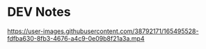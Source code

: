 # DEV Notes

https://user-images.githubusercontent.com/38792171/165495528-fdfba630-8fb3-4676-a4c9-0e09b8f21a3a.mp4
